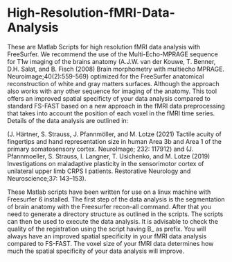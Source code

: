 # High-Resolution-fMRI-Data-Analysis

These are Matlab Scripts for high resolution fMRI data analysis with FreeSurfer. We recommend the use of the Multi-Echo-MPRAGE sequence for T1w imaging of the brains anatomy 
(A.J.W. van der Kouwe, T. Benner, D.H. Salat, and B. Fisch (2008) Brain morphometry with multiecho MPRAGE. Neuroimage;40(2):559-569) optimized for the FreeSurfer anatomical 
reconstruction of white and gray matters surfaces. Although the approach also works with any other sequence for imaging of the anatomy. This tool offers an improved spatial 
specificty of your data analysis compared to standard FS-FAST based on a new approach in the fMRI data preprocessing that takes into account the position of each voxel in the fMRI time series. Details of the data analysis are outlined in: 

(J. Härtner, S. Strauss, J. Pfannmöller, and M. Lotze (2021) Tactile acuity of fingertips and hand representation size in human Area 3b and Area 1 of the primary somatosensory cortex. NeuroImage; 232: 117912) and (J. Pfannmoeller, S. Strauss, I. Langner, T. Usichenko, and M. Lotze (2019) Investigations on maladaptive plasticity in the sensorimotor cortex of unilateral upper limb CRPS I patients. Restorative Neurology and Neuroscience;37: 143–153).

These Matlab scripts have been written for use on a linux machine with Freesurfer 6 installed. The first step of the data analysis is the segmentation of brain 
anatomy with the Freesurfer recon-all command. After that you need to generate a directory structure as outlined in the scripts. The scripts can then be used to execute the 
data analysis. It is advisable to check the quality of the registration using the script having B_ as prefix. You will always have an improved spatial specificity in your 
fMRI data analysis compared to FS-FAST. The voxel size of your fMRI data determines how much the spatial specificity of your data analysis will improve. 
